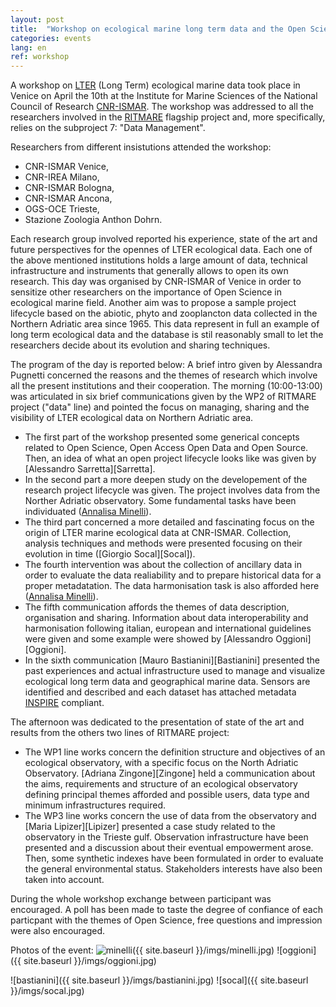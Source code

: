 ```yaml
---
layout: post
title:  "Workshop on ecological marine long term data and the Open Science in Venice"
categories: events
lang: en
ref: workshop
---
```

A workshop on [LTER][lter-italy] (Long Term) ecological marine data took place in Venice on April the 10th at the Institute for Marine Sciences of the National Council of Research [CNR-ISMAR][cnr-ismar].
The workshop was addressed to all the researchers involved in the [RITMARE][ritmare] flagship project and, more specifically, relies on the subproject 7: "Data Management".

Researchers from different insistutions attended the workshop:
* CNR-ISMAR Venice,
* CNR-IREA Milano,
* CNR-ISMAR Bologna,
* CNR-ISMAR Ancona,
* OGS-OCE Trieste,
* Stazione Zoologia Anthon Dohrn.

Each research group involved reported his experience, state of the art and future perspectives for the opennes of LTER ecological data.
Each one of the above mentioned institutions holds a large amount of data, technical infrastructure and instruments that generally allows to open its own research. This day was organised by CNR-ISMAR of Venice in order to sensitize other researchers on the importance of Open Science in ecological marine field.
Another aim was to propose a sample project lifecycle based on the abiotic, phyto and zooplancton data collected in the Northern Adriatic area since 1965. This data represent in full an example of long term ecological data and the database is stil reasonably small to let the researchers decide about its evolution and sharing techniques.

The program of the day is reported below:
A brief intro given by Alessandra Pugnetti concerned the reasons and the themes of research which involve all the present institutions and their cooperation.
The morning (10:00-13:00) was articulated in six brief communications given by the WP2 of RITMARE project ("data" line) and pointed the focus on managing, sharing and the visibility of LTER ecological data on Northern Adriatic area.
* The first part of the workshop presented some generical concepts related to Open Science, Open Access Open Data and Open Source. Then, an idea of what an open project lifecycle looks like was given by [Alessandro Sarretta][Sarretta].
* In the second part a more deepen study on the developement of the research project lifecycle was given. The project involves data from the Norther Adriatic observatory. Some fundamental tasks have been individuated ([Annalisa Minelli][Minelli]).
* The third part concerned a more detailed and fascinating focus on the origin of LTER marine ecological data at CNR-ISMAR. Collection, analysis techniques and methods were presented focusing on their evolution in time ([Giorgio Socal][Socal]).
* The fourth intervention was about the collection of ancillary data in order to evaluate the data realiability and to prepare historical data for a proper metadatation. The data harmonisation task is also afforded here ([Annalisa Minelli][Minelli2]).
* The fifth communication affords the themes of data description, organisation and sharing. Information about data interoperability and harmonisation following italian, european and international guidelines were given and some example were showed by [Alessandro Oggioni][Oggioni].
* In the sixth communication [Mauro Bastianini][Bastianini] presented the past experiences and actual infrastructure used to manage and visualize ecological long term data and geographical marine data. Sensors are identified and described and each dataset has attached metadata [INSPIRE][inspire] compliant.

The afternoon was dedicated to the presentation of state of the art and results from the others two lines of RITMARE project:
* The WP1 line works concern the definition structure and objectives of an ecological observatory, with a specific focus on the North Adriatic Observatory.
[Adriana Zingone][Zingone] held a communication about the aims, requirements and structure of an ecological observatory defining principal themes afforded and possible users, data type and minimum infrastructures required.
* The WP3 line works concern the use of data from the observatory and [Maria Lipizer][Lipizer] presented a case study related to the observatory in the Trieste gulf.
Observation infrastructure have been presented and a discussion about their eventual empowerment arose. Then, some synthetic indexes have been formulated in order to evaluate the general environmental status. Stakeholders interests have also been taken into account.

During the whole workshop exchange between participant was encouraged. A poll has been made to taste the degree of confiance of each particpant with the themes of Open Science, free questions and impression were also encouraged.

Photos of the event:
![minelli]({{ site.baseurl }}/imgs/minelli.jpg) ![oggioni]({{ site.baseurl }}/imgs/oggioni.jpg)


![bastianini]({{ site.baseurl }}/imgs/bastianini.jpg) ![socal]({{ site.baseurl }}/imgs/socal.jpg)


[lter-italy]: http://www.lteritalia.it/en
[cnr-ismar]: http://www.ismar.cnr.it/index_html-1?set_language=en&cl=en
[ritmare]: http://www.ritmare.it/en/
[Minelli]: http://owncloud.ve.ismar.cnr.it/owncloud/index.php/s/kKTfxXSxXaQZrhd
[Minelli2]: http://owncloud.ve.ismar.cnr.it/owncloud/index.php/s/8UV1QynXxngLQI5
[inspire]: http://inspire.ec.europa.eu/
